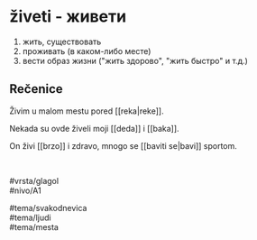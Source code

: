 # živeti - живети

1. жить, существовать  
2. проживать (в каком-либо месте)  
3. вести образ жизни ("жить здорово", "жить быстро" и т.д.)

## Rečenice

Živim u malom mestu pored [[reka|reke]].

Nekada su ovde živeli moji [[deda]] i [[baka]].

On živi [[brzo]] i zdravo, mnogo se [[baviti se|bavi]] sportom.

<br>

#vrsta/glagol  
#nivo/A1  

#tema/svakodnevica  
#tema/ljudi  
#tema/mesta  
